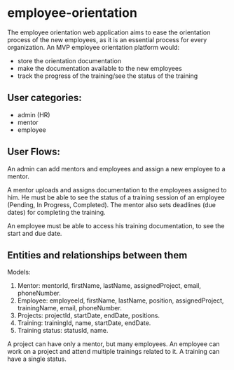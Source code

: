 # employee-orientation
The employee orientation web application aims to ease the orientation process of the new employees, as it is an essential process for every organization. 
An MVP employee orientation platform would:
- store the orientation documentation
- make the documentation available to the new employees
- track the progress of the training/see the status of the training

## User categories:
- admin (HR)
- mentor 
- employee

## User Flows:

An admin can add mentors and employees and assign a new employee to a mentor.

A mentor uploads and assigns documentation to the employees assigned to him. He must be able to see the status of a training session of an employee (Pending, In Progress, Completed). The mentor also sets deadlines (due dates) for completing the training. 

An employee must be able to access his training documentation, to see the start and due date.

## Entities and relationships between them
Models:
1. Mentor: mentorId, firstName, lastName, assignedProject, email, phoneNumber.
2. Employee: employeeId, firstName, lastName, position, assignedProject, trainingName, email, phoneNumber.
3. Projects: projectId, startDate, endDate, positions.
4. Training: trainingId, name, startDate, endDate.
5. Training status: statusId, name.

A project can have only a mentor, but many employees. An employee can work on a project and attend multiple trainings related to it. A training can have a single status.
